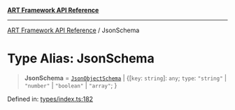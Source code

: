 [**ART Framework API Reference**](../README.md)

***

[ART Framework API Reference](../README.md) / JsonSchema

# Type Alias: JsonSchema

> **JsonSchema** = [`JsonObjectSchema`](../interfaces/JsonObjectSchema.md) \| \{[`key`: `string`]: `any`; `type`: `"string"` \| `"number"` \| `"boolean"` \| `"array"`; \}

Defined in: [types/index.ts:182](https://github.com/hashangit/ART/blob/3153790647102134b487bb6168bd208568e6a8ad/src/types/index.ts#L182)
